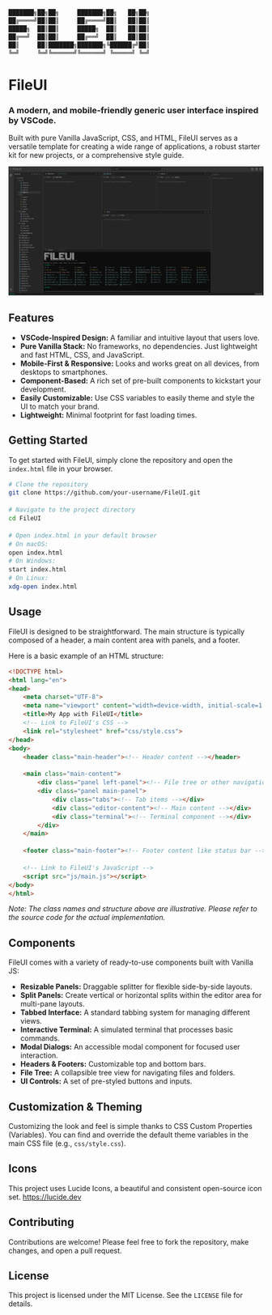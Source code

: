 ```
███████╗██╗██╗     ███████╗██╗   ██╗██╗
██╔════╝██║██║     ██╔════╝██║   ██║██║
█████╗  ██║██║     █████╗  ██║   ██║██║
██╔══╝  ██║██║     ██╔══╝  ██║   ██║██║
██║     ██║███████╗███████╗╚██████╔╝██║
╚═╝     ╚═╝╚══════╝╚══════╝ ╚═════╝ ╚═╝
```
# FileUI

### A modern, and mobile-friendly generic user interface inspired by VSCode. 
Built with pure Vanilla JavaScript, CSS, and HTML, 
FileUI serves as a versatile template for creating a wide range of applications, 
a robust starter kit for new projects, or a comprehensive style guide.

<!-- It's highly recommended to add a screenshot or GIF of your project in action! -->
![Screenshot of FileUI](/Screenshot_01.png)

## Features

-   **VSCode-Inspired Design:** A familiar and intuitive layout that users love.
-   **Pure Vanilla Stack:** No frameworks, no dependencies. Just lightweight and fast HTML, CSS, and JavaScript.
-   **Mobile-First & Responsive:** Looks and works great on all devices, from desktops to smartphones.
-   **Component-Based:** A rich set of pre-built components to kickstart your development.
-   **Easily Customizable:** Use CSS variables to easily theme and style the UI to match your brand.
-   **Lightweight:** Minimal footprint for fast loading times.

## Getting Started

To get started with FileUI, simply clone the repository and open the `index.html` file in your browser.

```bash
# Clone the repository
git clone https://github.com/your-username/FileUI.git

# Navigate to the project directory
cd FileUI

# Open index.html in your default browser
# On macOS:
open index.html
# On Windows:
start index.html
# On Linux:
xdg-open index.html
```

## Usage

FileUI is designed to be straightforward. The main structure is typically composed of a header, a main content area with panels, and a footer.

Here is a basic example of an HTML structure:

```html
<!DOCTYPE html>
<html lang="en">
<head>
    <meta charset="UTF-8">
    <meta name="viewport" content="width=device-width, initial-scale=1.0">
    <title>My App with FileUI</title>
    <!-- Link to FileUI's CSS -->
    <link rel="stylesheet" href="css/style.css">
</head>
<body>
    <header class="main-header"><!-- Header content --></header>

    <main class="main-content">
        <div class="panel left-panel"><!-- File tree or other navigation --></div>
        <div class="panel main-panel">
            <div class="tabs"><!-- Tab items --></div>
            <div class="editor-content"><!-- Main content --></div>
            <div class="terminal"><!-- Terminal component --></div>
        </div>
    </main>

    <footer class="main-footer"><!-- Footer content like status bar --></footer>

    <!-- Link to FileUI's JavaScript -->
    <script src="js/main.js"></script>
</body>
</html>
```
*Note: The class names and structure above are illustrative. Please refer to the source code for the actual implementation.*

## Components

FileUI comes with a variety of ready-to-use components built with Vanilla JS:

-   **Resizable Panels:** Draggable splitter for flexible side-by-side layouts.
-   **Split Panels:** Create vertical or horizontal splits within the editor area for multi-pane layouts.
-   **Tabbed Interface:** A standard tabbing system for managing different views.
-   **Interactive Terminal:** A simulated terminal that processes basic commands.
-   **Modal Dialogs:** An accessible modal component for focused user interaction.
-   **Headers & Footers:** Customizable top and bottom bars.
-   **File Tree:** A collapsible tree view for navigating files and folders.
-   **UI Controls:** A set of pre-styled buttons and inputs.

## Customization & Theming

Customizing the look and feel is simple thanks to CSS Custom Properties (Variables). You can find and override the default theme variables in the main CSS file (e.g., `css/style.css`).

## Icons

This project uses Lucide Icons, a beautiful and consistent open-source icon set.
https://lucide.dev

## Contributing

Contributions are welcome! Please feel free to fork the repository, make changes, and open a pull request.

## License

This project is licensed under the MIT License. See the `LICENSE` file for details.
